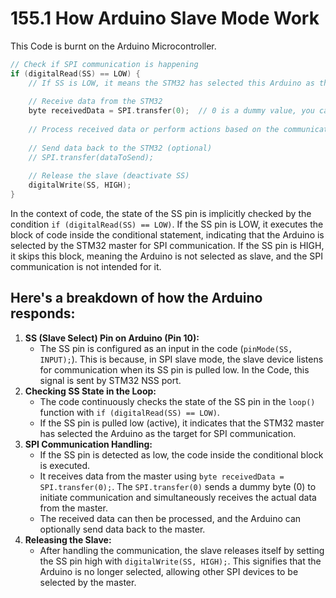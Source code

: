 # 155.1 How Arduino Slave Mode Work



This Code is burnt on the Arduino Microcontroller.

```c
// Check if SPI communication is happening
if (digitalRead(SS) == LOW) {
    // If SS is LOW, it means the STM32 has selected this Arduino as the slave
    
    // Receive data from the STM32
    byte receivedData = SPI.transfer(0);  // 0 is a dummy value, you can change it based on your requirements
    
    // Process received data or perform actions based on the communication
    
    // Send data back to the STM32 (optional)
    // SPI.transfer(dataToSend);
    
    // Release the slave (deactivate SS)
    digitalWrite(SS, HIGH);
}
```

In the context of code, the state of the SS pin is implicitly checked by the condition `if (digitalRead(SS) == LOW)`. If the SS pin is LOW, it executes the block of code inside the conditional statement, indicating that the Arduino is selected by the STM32 master for SPI communication. If the SS pin is HIGH, it skips this block, meaning the Arduino is not selected as slave, and the SPI communication is not intended for it.



## Here's a breakdown of how the Arduino responds:

1. **SS (Slave Select) Pin on Arduino (Pin 10):**
   - The SS pin is configured as an input in the code (`pinMode(SS, INPUT);`). This is because, in SPI slave mode, the slave device listens for communication when its SS pin is pulled low. In the Code,  this signal is sent by STM32 NSS port.
2. **Checking SS State in the Loop:**
   - The code continuously checks the state of the SS pin in the `loop()` function with `if (digitalRead(SS) == LOW)`.
   - If the SS pin is pulled low (active), it indicates that the STM32 master has selected the Arduino as the target for SPI communication.
3. **SPI Communication Handling:**
   - If the SS pin is detected as low, the code inside the conditional block is executed.
   - It receives data from the master using `byte receivedData = SPI.transfer(0);`. The `SPI.transfer(0)` sends a dummy byte (0) to initiate communication and simultaneously receives the actual data from the master.
   - The received data can then be processed, and the Arduino can optionally send data back to the master.
4. **Releasing the Slave:**
   - After handling the communication, the slave releases itself by setting the SS pin high with `digitalWrite(SS, HIGH);`. This signifies that the Arduino is no longer selected, allowing other SPI devices to be selected by the master.